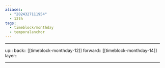 ```yaml
---
aliases:
  - "2024327111954"
  - 13th
tags:
  - timeblock/monthday
  - temporalanchor
---
```




***

up:: 
back:: [[timeblock-monthday-12]]
forward:: [[timeblock-monthday-14]]
layer:: 

***

